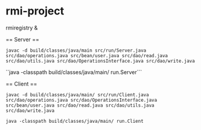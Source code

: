 # rmi-project

rmiregistry &

== Server ==

```javac -d build/classes/java/main src/run/Server.java src/dao/operations.java src/bean/user.java src/dao/read.java src/dao/utils.java src/dao/OperationsInterface.java src/dao/write.java```

``java -classpath build/classes/java/main/ run.Server```


== Client ==

```javac -d build/classes/java/main/ src/run/Client.java src/dao/operations.java src/dao/OperationsInterface.java src/bean/user.java src/dao/read.java src/dao/utils.java src/dao/write.java```

```java -classpath build/classes/java/main/ run.Client```

